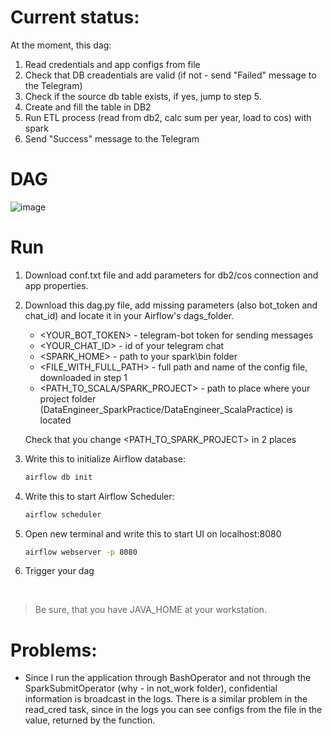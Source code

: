 # Current status:
At the moment, this dag:
1. Read credentials and app configs from file
2. Check that DB creadentials are valid (if not - send "Failed" message to the Telegram)
3. Check if the source db table exists, if yes, jump to step 5.
4. Create and fill the table in DB2
5. Run ETL process (read from db2, calc sum per year, load to cos) with spark
6. Send "Success" message to the Telegram 
# DAG
![image](https://user-images.githubusercontent.com/73712980/171383721-d0feed53-d811-4542-8f13-7f12082f67d9.png)
#  Run
1. Download conf.txt file and add parameters for db2/cos connection and app properties.
2. Download this dag.py file, add missing parameters (also bot_token and chat_id) and locate it in your Airflow's dags_folder.
    - <YOUR_BOT_TOKEN> - telegram-bot token for sending messages
    - <YOUR_CHAT_ID> - id of your telegram chat
    - <SPARK_HOME> - path to your spark\bin folder 
    - <FILE_WITH_FULL_PATH> - full path and name of the config file, downloaded in step 1
    - <PATH_TO_SCALA/SPARK_PROJECT> - path to place where your project folder (DataEngineer_SparkPractice/DataEngineer_ScalaPractice) is located
    
   Check that you change <PATH_TO_SPARK_PROJECT> in 2 places
    
3. Write this to initialize Airflow database:
    ```sh
    airflow db init
    ```
4. Write this to start Airflow Scheduler:
   ```sh
   airflow scheduler
   ```
5. Open new terminal and write this to start UI on localhost:8080
    ```sh
   airflow webserver -p 8080 
   ```
6. Trigger your dag
<br>

   > Be sure, that you have JAVA_HOME at your workstation.

# Problems:
- Since I run the application through BashOperator and not through the SparkSubmitOperator (why - in not_work folder), confidential information is broadcast in the logs. There is a similar problem in the read_cred task, since in the logs you can see configs from the file in the value, returned by the function.

